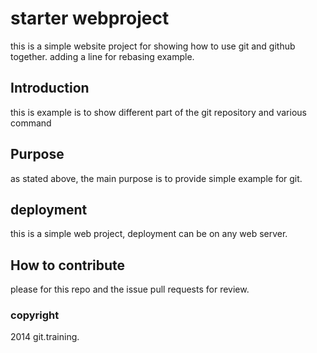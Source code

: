  # starter webproject

this is a simple website project for showing how to use git and github together. adding a line for rebasing example.

## Introduction

this is example is to show different part of the git repository and various command

## Purpose

as stated above, the main purpose is to provide simple example for git. 

## deployment

this is a simple web project, deployment can be on any web server. 

## How to contribute
please for this repo and the issue pull requests for review.


### copyright

2014 git.training. 
